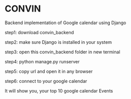 # CONVIN
Backend implementation of Google calendar using Django


step1: download convin_backend 

step2: make sure Django is installed in your system 

step3: open this convin_backend folder in new terminal

step4: python manage.py runserver 

step5: copy url and open it in any browser 

step6: connect to your google calendar 

It will show you, your top 10 google calendar Events
